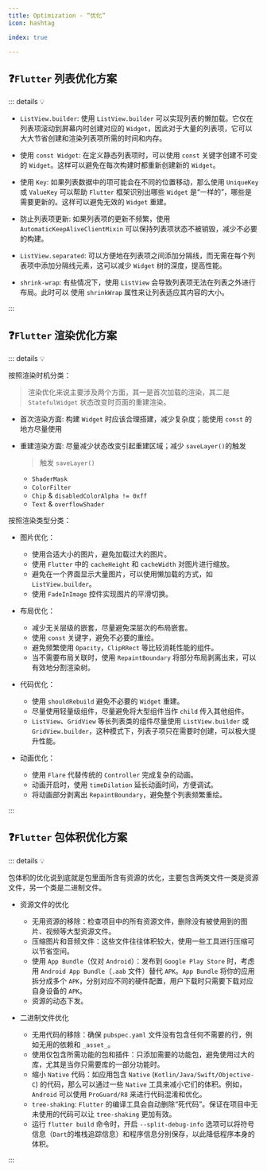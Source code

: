 ```yaml
---
title: Optimization - “优化”
icon: hashtag

index: true

---
```


<!-- more -->

## ❓`Flutter` 列表优化方案

::: details 💡 

- `ListView.builder`: 使用 `ListView.builder` 可以实现列表的懒加载。它仅在列表项滚动到屏幕内时创建对应的 `Widget`，因此对于大量的列表项，它可以大大节省创建和渲染列表项所需的时间和内存。

- 使用 `const Widget`: 在定义静态列表项时，可以使用 `const` 关键字创建不可变的 `Widget`。这样可以避免在每次构建时都重新创建新的 `Widget`。

- 使用 `Key`: 如果列表数据中的项可能会在不同的位置移动，那么使用 `UniqueKey` 或 `ValueKey` 可以帮助 `Flutter` 框架识别出哪些 `Widget` 是“一样的”，哪些是需要更新的。这样可以避免无效的 `Widget` 重建。

- 防止列表项更新: 如果列表项的更新不频繁，使用 `AutomaticKeepAliveClientMixin` 可以保持列表项状态不被销毁，减少不必要的构建。

- `ListView.separated`: 可以方便地在列表项之间添加分隔线，而无需在每个列表项中添加分隔线元素，这可以减少 `Widget` 树的深度，提高性能。

- `shrink-wrap`: 有些情况下，使用 `ListView` 会导致列表项无法在列表之外进行布局。此时可以 使用 `shrinkWrap` 属性来让列表适应其内容的大小。

:::

## ❓`Flutter` 渲染优化方案

::: details 💡 

按照渲染时机分类：
  > 渲染优化来说主要涉及两个方面，其一是首次加载的渲染，其二是 `StatefulWidget` 状态改变时页面的重建渲染。
  
  - 首次渲染方面: 构建 `Widget` 时应该合理搭建，减少复杂度；能使用 `const` 的地方尽量使用
  
  - 重建渲染方面: 尽量减少状态改变引起重建区域；减少 `saveLayer()`的触发
    > 触发 `saveLayer()` 
    * `ShaderMask`
    * `ColorFilter`
    * `Chip` & `disabledColorAlpha != 0xff`
    * `Text` & `overflowShader`

按照渲染类型分类：

  - 图片优化：
    * 使用合适大小的图片，避免加载过大的图片。
    * 使用 `Flutter` 中的 `cacheHeight` 和 `cacheWidth` 对图片进行缩放。
    * 避免在一个界面显示大量图片，可以使用懒加载的方式，如 `ListView.builder`。
    * 使用 `FadeInImage` 控件实现图片的平滑切换。

  - 布局优化：
    * 减少无关层级的嵌套，尽量避免深层次的布局嵌套。
    * 使用 `const` 关键字，避免不必要的重绘。
    * 避免频繁使用 `Opacity`，`ClipRRect` 等比较消耗性能的组件。
    * 当不需要布局关联时，使用 `RepaintBoundary` 将部分布局剥离出来，可以有效地分割渲染树。

  - 代码优化：
    * 使用 `shouldRebuild` 避免不必要的 `Widget` 重建。
    * 尽量使用轻量级组件，尽量避免将大型组件当作 `child` 传入其他组件。
    * `ListView`、`GridView` 等长列表类的组件尽量使用 `ListView.builder` 或 `GridView.builder`，这种模式下，列表子项只在需要时创建，可以极大提升性能。

  - 动画优化：
    * 使用 `Flare` 代替传统的 `Controller` 完成复杂的动画。
    * 动画开启时，使用 `timeDilation` 延长动画时间，方便调试。
    * 将动画部分剥离出 `RepaintBoundary`，避免整个列表频繁重绘。

:::

## ❓`Flutter` 包体积优化方案

::: details 💡 

包体积的优化说到底就是包里面所含有资源的优化，主要包含两类文件一类是资源文件，另一个类是二进制文件。
  
- 资源文件的优化
    
    * 无用资源的移除：检查项目中的所有资源文件，删除没有被使用到的图片、视频等大型资源文件。
    * 压缩图片和音频文件：这些文件往往体积较大，使用一些工具进行压缩可以节省空间。
    * 使用 `App Bundle`（仅对 `Android`）：发布到 `Google Play Store` 时，考虑用 `Android App Bundle`（`.aab` 文件）替代 `APK`。`App Bundle` 将你的应用拆分成多个 `APK`，分别对应不同的硬件配置，用户下载时只需要下载对应自身设备的 `APK`。
    * 资源的动态下发。

- 二进制文件优化
    
    * 无用代码的移除：确保 `pubspec.yaml` 文件没有包含任何不需要的行，例如无用的依赖和 `_asset_`。
    * 使用仅包含所需功能的包和插件：只添加需要的功能包，避免使用过大的库，尤其是当你只需要库的一部分功能时。
    * 缩小 `Native` 代码：如应用包含 `Native` (`Kotlin/Java/Swift/Objective-C`) 的代码，那么可以通过一些  `Native` 工具来减小它们的体积。例如，`Android` 可以使用 `ProGuard/R8` 来进行代码混淆和优化。
    * `tree-shaking`: `Flutter` 的编译工具会自动删除“死代码”。保证在项目中无未使用的代码可以让 `tree-shaking` 更加有效。    
    * 运行 `flutter build` 命令时，开启 `--split-debug-info` 选项可以将符号信息（`Dart`的堆栈追踪信息）和程序信息分别保存，以此降低程序本身的体积。
    
:::